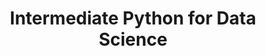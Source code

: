 ---
title: "Intermediate Python for Data Science"
institution: Datacamp
image: "./datacamp.png"
dateCompleted: "2018-10-01"
url: https://www.datacamp.com/
---